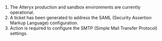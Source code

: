 1. The Alteryx production and sandbox environments are currently operational.
2. A ticket has been generated to address the SAML (Security Assertion Markup Language) configuration.
3. Action is required to configure the SMTP (Simple Mail Transfer Protocol) settings.
